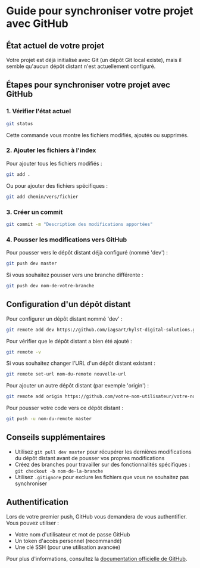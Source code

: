 # Guide pour synchroniser votre projet avec GitHub

## État actuel de votre projet

Votre projet est déjà initialisé avec Git (un dépôt Git local existe), mais il semble qu'aucun dépôt distant n'est actuellement configuré.

## Étapes pour synchroniser votre projet avec GitHub

### 1. Vérifier l'état actuel

```bash
git status
```

Cette commande vous montre les fichiers modifiés, ajoutés ou supprimés.

### 2. Ajouter les fichiers à l'index

Pour ajouter tous les fichiers modifiés :

```bash
git add .
```

Ou pour ajouter des fichiers spécifiques :

```bash
git add chemin/vers/fichier
```

### 3. Créer un commit

```bash
git commit -m "Description des modifications apportées"
```

### 4. Pousser les modifications vers GitHub

Pour pousser vers le dépôt distant déjà configuré (nommé 'dev') :

```bash
git push dev master
```

Si vous souhaitez pousser vers une branche différente :

```bash
git push dev nom-de-votre-branche
```

## Configuration d'un dépôt distant

Pour configurer un dépôt distant nommé 'dev' :

```bash
git remote add dev https://github.com/iagsart/hylst-digital-solutions.git
```

Pour vérifier que le dépôt distant a bien été ajouté :

```bash
git remote -v
```

Si vous souhaitez changer l'URL d'un dépôt distant existant :

```bash
git remote set-url nom-du-remote nouvelle-url
```

Pour ajouter un autre dépôt distant (par exemple 'origin') :

```bash
git remote add origin https://github.com/votre-nom-utilisateur/votre-nouveau-depot.git
```

Pour pousser votre code vers ce dépôt distant :

```bash
git push -u nom-du-remote master
```

## Conseils supplémentaires

- Utilisez `git pull dev master` pour récupérer les dernières modifications du dépôt distant avant de pousser vos propres modifications
- Créez des branches pour travailler sur des fonctionnalités spécifiques : `git checkout -b nom-de-la-branche`
- Utilisez `.gitignore` pour exclure les fichiers que vous ne souhaitez pas synchroniser

## Authentification

Lors de votre premier push, GitHub vous demandera de vous authentifier. Vous pouvez utiliser :

- Votre nom d'utilisateur et mot de passe GitHub
- Un token d'accès personnel (recommandé)
- Une clé SSH (pour une utilisation avancée)

Pour plus d'informations, consultez la [documentation officielle de GitHub](https://docs.github.com/fr).